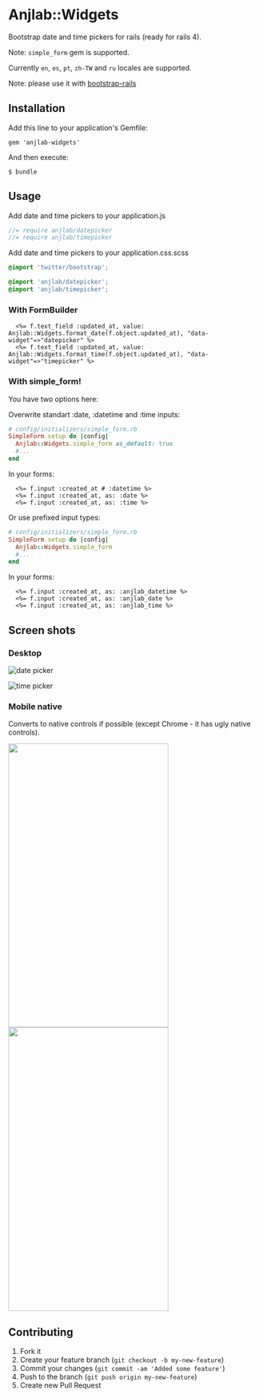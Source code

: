 # Anjlab::Widgets

Bootstrap date and time pickers for rails (ready for rails 4).

Note: `simple_form` gem is supported.

Currently `en`, `es`, `pt`, `zh-TW` and `ru` locales are supported.

Note: please use it with [bootstrap-rails](https://github.com/anjlab/bootstrap-rails)

## Installation

Add this line to your application's Gemfile:

    gem 'anjlab-widgets'

And then execute:

    $ bundle

## Usage

Add date and time pickers to your application.js

```javascript
//= require anjlab/datepicker
//= require anjlab/timepicker
```

Add date and time pickers to your application.css.scss

```scss
@import 'twitter/bootstrap';

@import 'anjlab/datepicker';
@import 'anjlab/timepicker';
```

### With FormBuilder

```erb
  <%= f.text_field :updated_at, value: Anjlab::Widgets.format_date(f.object.updated_at), "data-widget"=>"datepicker" %>
  <%= f.text_field :updated_at, value: Anjlab::Widgets.format_time(f.object.updated_at), "data-widget"=>"timepicker" %>
```

### With simple_form!

You have two options here:

Overwrite standart :date, :datetime and :time inputs:

```ruby
# config/initializers/simple_form.rb
SimpleForm.setup do |config|
  Anjlab::Widgets.simple_form as_default: true
  #...
end
```
In your forms:

```erb
  <%= f.input :created_at # :datetime %>
  <%= f.input :created_at, as: :date %>
  <%= f.input :created_at, as: :time %>
```

Or use prefixed input types:

```ruby
# config/initializers/simple_form.rb
SimpleForm.setup do |config|
  Anjlab::Widgets.simple_form
  #...
end
```

In your forms:

```erb
  <%= f.input :created_at, as: :anjlab_datetime %>
  <%= f.input :created_at, as: :anjlab_date %>
  <%= f.input :created_at, as: :anjlab_time %>
```

## Screen shots

### Desktop
![date picker](https://raw.github.com/anjlab/anjlab-widgets/master/date_pic.png)

![time picker](https://raw.github.com/anjlab/anjlab-widgets/master/time_pic.png)

### Mobile native

Converts to native controls if possible (except Chrome - it has ugly native controls).

<img src="https://raw.github.com/anjlab/anjlab-widgets/master/native_date_pic.PNG" width="320" height="568">

<img src="https://raw.github.com/anjlab/anjlab-widgets/master/native_time_pic.PNG" width="320" height="568">

## Contributing

1. Fork it
2. Create your feature branch (`git checkout -b my-new-feature`)
3. Commit your changes (`git commit -am 'Added some feature'`)
4. Push to the branch (`git push origin my-new-feature`)
5. Create new Pull Request
